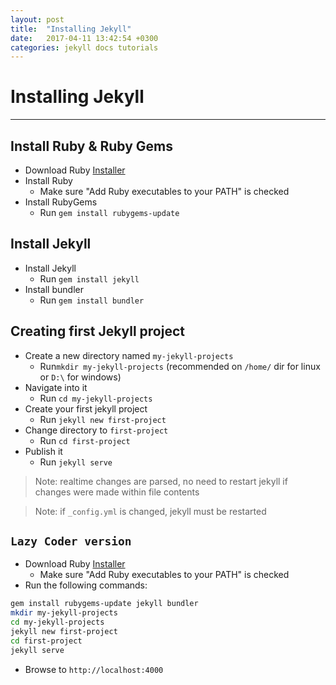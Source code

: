 ```yaml
---
layout: post
title:  "Installing Jekyll"
date:   2017-04-11 13:42:54 +0300
categories: jekyll docs tutorials
---
```


# Installing Jekyll
---

## Install Ruby & Ruby Gems
* Download Ruby [Installer](https://www.ruby-lang.org/en/documentation/installation/)
* Install Ruby
   * Make sure "Add Ruby executables to your PATH" is checked
 * Install RubyGems
   * Run `gem install rubygems-update`

## Install Jekyll
* Install Jekyll
   * Run `gem install jekyll`
* Install bundler
   * Run `gem install bundler`

## Creating first Jekyll project
* Create a new directory named `my-jekyll-projects`
   * Run`mkdir my-jekyll-projects` (recommended on `/home/` dir for linux or `D:\` for windows)
* Navigate into it
  * Run `cd my-jekyll-projects`
* Create your first jekyll project
  * Run `jekyll new first-project`
* Change directory to `first-project`
  * Run `cd first-project`
* Publish it
  * Run `jekyll serve`

> Note: realtime changes are parsed, no need to restart jekyll if changes were made within file contents

> Note: if `_config.yml` is changed, jekyll must be restarted

## `Lazy Coder version`

* Download Ruby [Installer](https://www.ruby-lang.org/en/documentation/installation/)
   * Make sure "Add Ruby executables to your PATH" is checked
* Run the following commands:
```bash
gem install rubygems-update jekyll bundler
mkdir my-jekyll-projects
cd my-jekyll-projects
jekyll new first-project
cd first-project
jekyll serve
```

* Browse to `http://localhost:4000`
